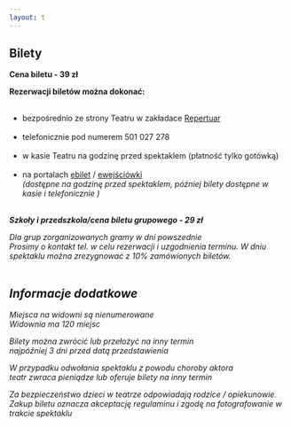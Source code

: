 ```yaml
---
layout: t
---
```


## Bilety

**Cena biletu - 39 zł**

<strong>Rezerwacji biletów można dokonać:</strong><br/><br/>

- bezpośrednio ze strony Teatru w zakładace [Repertuar](http://www.maskarada.waw.pl/t/repertuar.html)<br/><br/>
- telefonicznie pod numerem 501 027 278<br/><br/>
- w kasie Teatru na godzinę przed spektaklem (płatność tylko gotówką)<br/><br/>
- na portalach [ebilet](https://www.ebilet.pl/szukaj.php?t=o&oid=1233) / [ewejściówki](https://ewejsciowki.pl/warszawa/oferty/teatr-maskarada,333)<br/><i>(dostępne na godzinę przed spektaklem, później bilety dostępne w kasie i telefonicznie )<br/><br/>

**Szkoły i przedszkola/cena biletu grupowego - 29 zł**

Dla grup zorganizowanych gramy w dni powszednie  
Prosimy o kontakt tel. w celu rezerwacji i uzgodnienia terminu.
W dniu spektaklu można zrezygnować z 10% zamówionych biletów.  
<br />

## Informacje dodatkowe

Miejsca na widowni są nienumerowane  
Widownia ma 120 miejsc

Bilety można zwrócić lub przełożyć na inny termin  
najpóźniej 3 dni przed datą przedstawienia

W przypadku odwołania spektaklu z powodu choroby aktora  
teatr zwraca pieniądze lub oferuje bilety na inny termin

Za bezpieczeństwo dzieci w teatrze odpowiadają rodzice / opiekunowie.
Zakup biletu oznacza akceptację regulaminu i zgodę na fotografowanie w trakcie spektaklu
